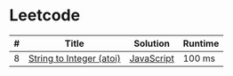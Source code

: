 # Leetcode

| # | Title | Solution | Runtime |
|---| ----- | -------- | ------- |
|8|[ String to Integer (atoi)](https://leetcode.com/problems/string-to-integer-atoi/)|[JavaScript](./solutions/8.%20String%20to%20Integer%20(atoi).js)|100 ms|
